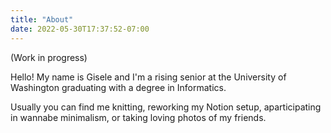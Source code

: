 ```yaml
---
title: "About"
date: 2022-05-30T17:37:52-07:00
---
```


(Work in progress)

Hello! My name is Gisele and I'm a rising senior at the University of Washington graduating with a degree in Informatics.

Usually you can find me knitting, reworking my Notion setup, aparticipating in wannabe minimalism, or taking loving photos of my friends.